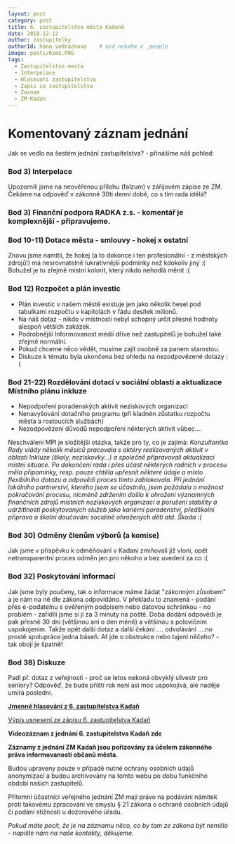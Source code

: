 ```yaml
---
layout: post
category: post
title: 6. zastupitelstvo města Kadaně
date: 2019-12-12
author: zastupitelky
authorId: hana.vodrazkova    # uid nekoho z _people
image: posts/6zmz.PNG
tags:
  - Zastupitelstvo mesta
  - Interpelace
  - Hlasovani zastupitelstva
  - Zapis ze zastupitelstva
  - Zaznam 
  - ZM-Kadan
---
```


# Komentovaný záznam jednání 

Jak se vedlo na šestém jednání zastupitelstva? - přinášíme náš pohled:   

### Bod 3) Interpelace
Upozornili jsme na neověřenou přílohu (falzum) v zářijovém zápise ze ZM.
Čekáme na odpověď v zákonné 30ti denní době, co s tím rada idělá?

### Bod 3) Finanční podpora RADKA z.s. - komentář je komplexnější - připravujeme. 

### Bod 10-11) Dotace města - smlouvy - hokej x ostatní

Znovu jsme namítli, že hokej (a to dokonce i ten profesionální - z městských zdrojů!) má nesrovnatelně lukrativnější podmínky než kdokoliv jiný :(
Bohužel je to zřejmě místní kolorit, který nikdo nehodlá měnit :(

### Bod 12) Rozpočet a plán investic

* Plán investic v našem městě existuje jen jako několik hesel pod tabulkami rozpočtu v kapitolách v řádu desítek milionů.
* Na náš dotaz - nikdo v místnosti nebyl schopný určit přesné hodnoty alespoň větších zakázek.
* Podrobnější Informovanost médií dříve než zastupitelů je bohužel také zřejmě normální.
* Pokud chceme něco vědět, musíme zajít osobně za panem starostou.
* Diskuze k tématu byla ukončena bez ohledu na nezodpovězené dotazy :(

### Bod 21-22) Rozdělování dotací v sociální oblasti a aktualizace Místního plánu inkluze 
* Nepodpoření poradenských aktivit neziskových organizací
* Nenavyšování dotačního programu (při kladnén zůstatku rozpočtu města a rostoucích službách)
* Nezodpovězení důvodů nepodpoření některých aktivit vůbec....

Neschválení MPI je složitější otázka, takže pro ty, co je zajímá:
*Konzultantka Rady vlády několik měsíců pracovala s aktéry realizovaných aktivit v oblasti Inkluze (školy, neziskovky...) 
a společně připravovali aktualizaci místní situace. Po dokončení rada i přes účast některých radních v procesu měla připomínky, 
resp. pouze chtěla upřesnit některé údaje a místo flexibilního dotazu a odpovědi proces tímto zablokovala.
Při jednání lokálního partnerství, kterého jsem se účastnila, jsem požádala o možnost pokračování procesu,
nicméně zdržením došlo k ohrožení významných finančních zdrojů místních neziskových organizací a porušení stability a udržitlnosti
poskytovaných služeb jako kariérní poradenství, předškolní příprava a školní doučování sociálně ohrožených dětí atd. Škoda :(*

### Bod 30) Odměny členům výborů (a komise)

Jak jsme v příspěvku k odměňování v Kadani zmiňovali již vloni, opět netransparentní proces odměn jen pro někoho a bez uvedení za co :(

### Bod 32) Poskytování informací
Jak jsme byly poučeny, tak o informace máme žádat "zákonným zůsobem" a je nám na ně dle zákona odpovídáno.
V překladu to znamená - podání přes e-podatelnu s ověřeným podpisem nebo datovou schránkou - no problém - zařídili jsme si jí za 3 minuty na poště.
Doba dodání odpovědi je pak přesně 30 dní (většinou ani o den méně) a většinou s polovičním uspokojením.
Takže opět další dotaz a další čekání .... odvolávání ....no prostě spolupráce jedna báseň.
Ať jde o obstrukce nebo tajení něčeho? - tak obojí je špatně!

### Bod 38) Diskuze

Padl př. dotaz z veřejnosti - proč se letos nekoná obvyklý silvestr pro seniory? 
Odpověď, že bude příští rok není asi moc uspokojivá, ale naděje umírá poslední.


**[Jmenné hlasování z 6. zastupitelstva Kadaň](https://drive.google.com....)**

[Výpis usnesení ze zápisu 6. zastupitelstva Kadaň](http://www.mesto-kadan.cz) 

**Videozáznam z jednání 6. zastupitelstva Kadaň zde**


**Záznamy z jednání ZM Kadaň jsou pořizovány za účelem zákonného práva informovanosti občanů města.** 

Budou upraveny pouze v případě nutné ochrany osobních údajů anonymizací a budou archivovány na tomto webu po dobu funkčního období našich zastupitelů. 

Přítomní účastníci veřejného jednání ZM mají právo na podávání námitek proti takovému zpracování ve smyslu § 21 zákona o ochraně osobních údajů či podání stížnosti u dozorového úřadu.

*Pokud máte pocit, že je na záznamu něco, co by tam ze zákona být nemělo - napište nám na naše kontakty, děkujeme.*

